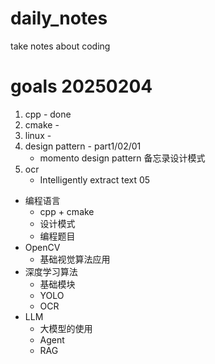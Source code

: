 # daily_notes
take notes about coding

# goals 20250204
1. cpp  - done
2. cmake  - 
3. linux  - 
4. design pattern  - part1/02/01
    - momento design pattern  备忘录设计模式
5. ocr
    - Intelligently extract text 05

- 编程语言
  - cpp + cmake
  - 设计模式
  - 编程题目
- OpenCV
  - 基础视觉算法应用
- 深度学习算法
  - 基础模块
  - YOLO
  - OCR
- LLM
  - 大模型的使用
  - Agent
  - RAG